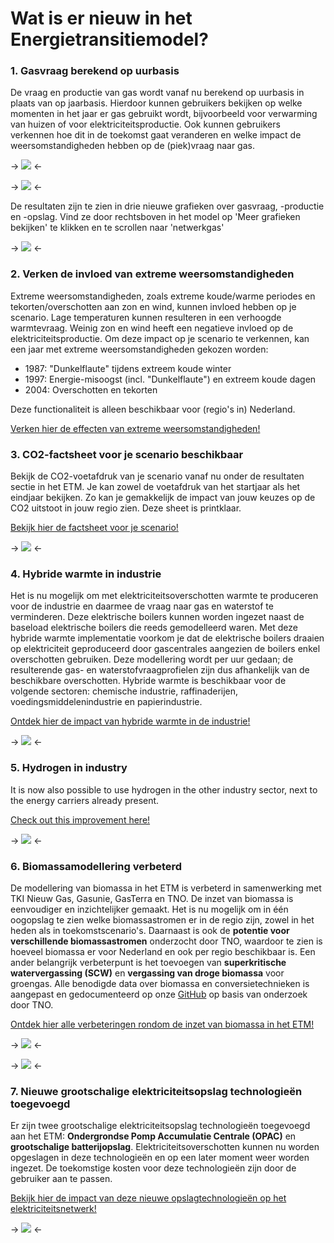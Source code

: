 # Wat is er nieuw in het Energietransitiemodel?


### 1. Gasvraag berekend op uurbasis

De vraag en productie van gas wordt vanaf nu berekend op uurbasis in plaats van op jaarbasis. Hierdoor kunnen gebruikers bekijken op welke momenten in het jaar er gas gebruikt wordt, bijvoorbeeld voor verwarming van huizen of voor elektriciteitsproductie. Ook kunnen gebruikers verkennen hoe dit in de toekomst gaat veranderen en welke impact de weersomstandigheden hebben op de (piek)vraag naar gas.

-> ![](/assets/pages/whats_new/gas_demand_chart_nl.png) <-

-> ![](/assets/pages/whats_new/gas_storage_chart_nl.png) <-

De resultaten zijn te zien in drie nieuwe grafieken over gasvraag, -productie en -opslag. Vind ze door rechtsboven in het model op 'Meer grafieken bekijken' te klikken en te scrollen naar 'netwerkgas'

-> ![](/assets/pages/whats_new/gas_charts_nl.png) <-

### 2. Verken de invloed van extreme weersomstandigheden

Extreme weersomstandigheden, zoals extreme koude/warme periodes en tekorten/overschotten aan zon en wind, kunnen invloed hebben op je scenario. Lage temperaturen kunnen resulteren in een verhoogde warmtevraag. Weinig zon en wind heeft een negatieve invloed op de elektriciteitsproductie. Om deze impact  op je scenario te verkennen, kan een jaar met extreme weersomstandigheden gekozen worden:

- 1987: "Dunkelflaute" tijdens extreem koude winter
- 1997: Energie-misoogst (incl. "Dunkelflaute") en extreem koude dagen
- 2004: Overschotten en tekorten

Deze functionaliteit is alleen beschikbaar voor (regio's in) Nederland.

[Verken hier de effecten van extreme weersomstandigheden!][weather slide]

### 3. CO2-factsheet voor je scenario beschikbaar

Bekijk de CO2-voetafdruk van je scenario vanaf nu onder de resultaten sectie in het ETM. Je kan zowel de voetafdruk van het startjaar als het eindjaar bekijken. Zo kan je gemakkelijk de impact van jouw keuzes op de CO2 uitstoot in jouw regio zien. Deze sheet is printklaar.

[Bekijk hier de factsheet voor je scenario!][factsheet slide]

-> ![](/assets/pages/whats_new/co2_factsheet_nl.png) <-

### 4. Hybride warmte in industrie

Het is nu mogelijk om met elektriciteitsoverschotten warmte te produceren voor de industrie en daarmee de vraag naar gas en waterstof te verminderen. Deze elektrische boilers kunnen worden ingezet naast de baseload elektrische boilers die reeds gemodelleerd waren. Met deze hybride warmte implementatie voorkom je dat de elektrische boilers draaien op elektriciteit geproduceerd door gascentrales aangezien de boilers enkel overschotten gebruiken. Deze modellering wordt per uur gedaan; de resulterende gas- en waterstofvraagprofielen zijn dus afhankelijk van de beschikbare overschotten. Hybride warmte is beschikbaar voor de volgende sectoren: chemische industrie, raffinaderijen, voedingsmiddelenindustrie en papierindustrie.

[Ontdek hier de impact van hybride warmte in de industrie!][hybrid heat slide]

-> ![](/assets/pages/whats_new/hybrid_heat_industry_nl.png) <-

### 5. Hydrogen in industry

It is now also possible to use hydrogen in the other industry sector, next to the energy carriers already present.

[Check out this improvement here!][hydrogen other industry slide]

-> ![](/assets/pages/whats_new/hydrogen_other_industry_en.png) <-


### 6. Biomassamodellering verbeterd

De modellering van biomassa in het ETM is verbeterd in samenwerking met TKI Nieuw Gas, Gasunie, GasTerra en TNO. De inzet van biomassa is eenvoudiger en inzichtelijker gemaakt. Het is nu mogelijk om in één oogopslag te zien welke biomassastromen er in de regio zijn, zowel in het heden als in toekomstscenario's. Daarnaast is ook de **potentie voor verschillende biomassastromen** onderzocht door TNO, waardoor te zien is hoeveel biomassa er voor Nederland en ook per regio beschikbaar is. Een ander belangrijk verbeterpunt is het toevoegen van **superkritische watervergassing (SCW)** en **vergassing van droge biomassa** voor groengas. Alle benodigde data over biomassa en conversietechnieken is aangepast en gedocumenteerd op onze [GitHub][biomass documentation] op basis van onderzoek door TNO.

[Ontdek hier alle verbeteringen rondom de inzet van biomassa in het ETM!][biomass slide]

-> ![](/assets/pages/whats_new/biomass_sankey_nl.png) <-

-> ![](/assets/pages/whats_new/biomass_potential_nl.png) <-

### 7. Nieuwe grootschalige elektriciteitsopslag technologieën toegevoegd

Er zijn twee grootschalige elektriciteitsopslag technologieën toegevoegd aan het ETM: **Ondergrondse Pomp Accumulatie Centrale (OPAC)** en **grootschalige batterijopslag**. Elektriciteitsoverschotten kunnen nu worden opgeslagen in deze technologieën en op een later moment weer worden ingezet. De toekomstige kosten voor deze technologieën zijn door de gebruiker aan te passen.

[Bekijk hier de impact van deze nieuwe opslagtechnologieën op het elektriciteitsnetwerk!][flex slide]

-> ![](/assets/pages/whats_new/new_flex_options_nl.png) <-


[biomass documentation]: https://github.com/quintel/documentation/blob/master/general/biomass.md

[biomass slide]: /scenario/supply/biomass/overview

[flex slide]: /scenario/flexibility/excess_electricity/order-of-flexibility-options

[wind slide]: /scenario/supply/electricity_renewable/wind-turbines

[factsheet slide]: /scenario/data/data_visuals/co-sub-2-sub-footprint

[hybrid heat slide]: /scenario/flexibility/flexibility_conversion/conversion-to-heat-for-industry

[hydrogen other industry slide]: /scenario/demand/industry/other

[weather slide]: /scenario/flexibility/flexibility_weather/extreme-weather-conditions